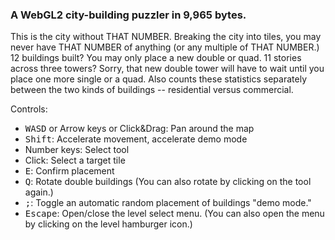 ### A WebGL2 city-building puzzler in 9,965 bytes. 

This is the city without THAT NUMBER. Breaking the city into tiles, you may never have THAT NUMBER of anything (or any multiple of THAT NUMBER.) 12 buildings built? You may only place a new double or quad. 11 stories across three towers? Sorry, that new double tower will have to wait until you place one more single or a quad. Also counts these statistics separately between the two kinds of buildings -- residential versus commercial.

Controls:
* <kbd>W</kbd><kbd>A</kbd><kbd>S</kbd><kbd>D</kbd> or Arrow keys or Click&Drag: Pan around the map
* <kbd>Shift</kbd>: Accelerate movement, accelerate demo mode
* Number keys: Select tool
* Click: Select a target tile
* <kbd>E</kbd>: Confirm placement
* <kbd>Q</kbd>: Rotate double buildings (You can also rotate by clicking on the tool again.)
* <kbd>;</kbd>: Toggle an automatic random placement of buildings "demo mode."
* <kbd>Escape</kbd>: Open/close the level select menu. (You can also open the menu by clicking on the level hamburger icon.)